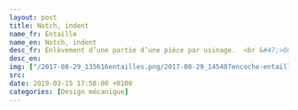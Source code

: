 ```yaml
---
layout: post
title: Notch, indent
name_fr: Entaille
name_en: Notch, indent
desc_fr: Enlèvement d’une partie d’une pièce par usinage.  <br &#47;>Ouverture plus ou moins grande que l'on fait pour lier une pièce avec une autre - Les entailles sont, ou carrées, ou à mi-bois, ou par embrèvement, ou à dent, ou à queue d'aronde, etc.
desc_en: 
img: ["/2017-08-29_135616entailles.png/2017-08-29_145407encoche-entaille.png"]
src: 
date: 2019-03-15 17:58:00 +0100
categories: [Design mécanique]
---
```

